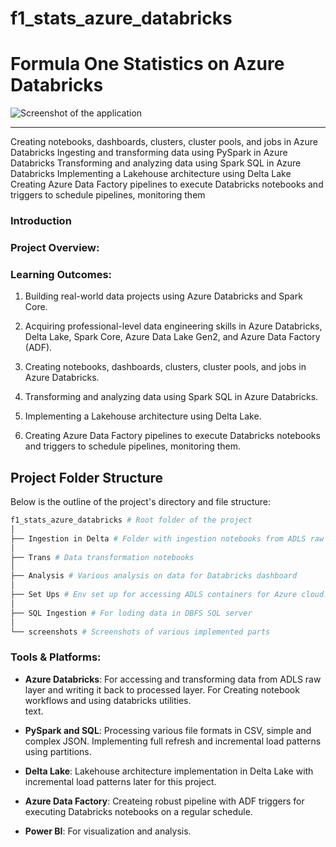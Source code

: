 # f1_stats_azure_databricks

# Formula One Statistics on Azure Databricks

![Screenshot of the application](screenshots/7.png "Demo of WordSense Disambiguation using extended Lesk")

---

Creating notebooks, dashboards, clusters, cluster pools, and jobs in Azure Databricks
Ingesting and transforming data using PySpark in Azure Databricks
Transforming and analyzing data using Spark SQL in Azure Databricks
Implementing a Lakehouse architecture using Delta Lake
Creating Azure Data Factory pipelines to execute Databricks notebooks and triggers to schedule pipelines, monitoring them



### Introduction


### Project Overview:


### Learning Outcomes:

1. Building real-world data projects using Azure Databricks and Spark Core.

2. Acquiring professional-level data engineering skills in Azure Databricks, Delta Lake, Spark Core, Azure Data Lake Gen2, and Azure Data Factory (ADF).

3. Creating notebooks, dashboards, clusters, cluster pools, and jobs in Azure Databricks.

4. Transforming and analyzing data using Spark SQL in Azure Databricks.

5. Implementing a Lakehouse architecture using Delta Lake.

6. Creating Azure Data Factory pipelines to execute Databricks notebooks and triggers to schedule pipelines, monitoring them.


## Project Folder Structure

Below is the outline of the project's directory and file structure:

```bash
f1_stats_azure_databricks # Root folder of the project
│
├── Ingestion in Delta # Folder with ingestion notebooks from ADLS raw layer
│
├── Trans # Data transformation notebooks 
│
├── Analysis # Various analysis on data for Databricks dashboard
│ 
├── Set Ups # Env set up for accessing ADLS containers for Azure cloud.
│ 
├── SQL Ingestion # For loding data in DBFS SQL server
│ 
└── screenshots # Screenshots of various implemented parts
```


### Tools & Platforms:

- **Azure Databricks**: For accessing and transforming data from ADLS raw layer and writing it back to processed layer. For Creating notebook workflows and using databricks utilities.  
  text.

- **PySpark and SQL**: Processing various file formats in CSV, simple and complex JSON. Implementing full refresh and incremental load patterns using partitions. 
  
- **Delta Lake**: Lakehouse architecture implementation in Delta Lake with incremental load patterns
  later for this project.

- **Azure Data Factory**: Createing robust pipeline with ADF triggers for executing Databricks notebooks on a regular schedule.

- **Power BI**: For visualization and analysis.